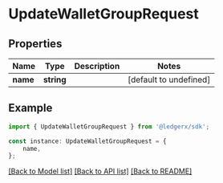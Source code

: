 # UpdateWalletGroupRequest


## Properties

Name | Type | Description | Notes
------------ | ------------- | ------------- | -------------
**name** | **string** |  | [default to undefined]

## Example

```typescript
import { UpdateWalletGroupRequest } from '@ledgerx/sdk';

const instance: UpdateWalletGroupRequest = {
    name,
};
```

[[Back to Model list]](../README.md#documentation-for-models) [[Back to API list]](../README.md#documentation-for-api-endpoints) [[Back to README]](../README.md)
